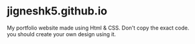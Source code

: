 # jigneshk5.github.io
My portfolio website made using Html & CSS. Don't copy the exact code. you should create your own design using it.
